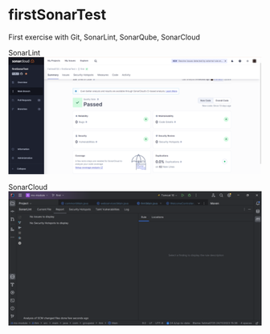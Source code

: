 # firstSonarTest
First exercise with Git, SonarLint, SonarQube, SonarCloud 

SonarLint
![SonarLint Image](https://github.com/Fatima0725/firstSonarTest/blob/first/img/SonarCloud.png)

SonarCloud
![SonrCloud Image](https://github.com/Fatima0725/firstSonarTest/blob/first/img/SonarLint.png)
